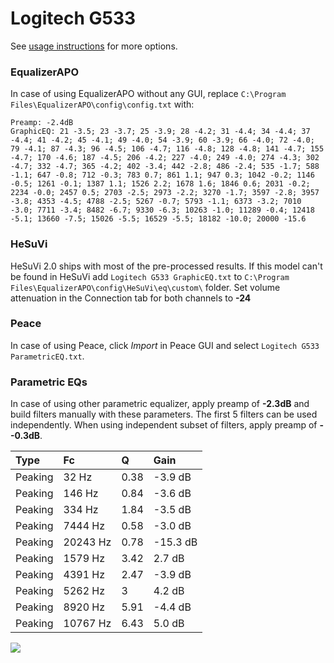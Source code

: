 # Logitech G533
See [usage instructions](https://github.com/jaakkopasanen/AutoEq#usage) for more options.

### EqualizerAPO
In case of using EqualizerAPO without any GUI, replace `C:\Program Files\EqualizerAPO\config\config.txt`
with:
```
Preamp: -2.4dB
GraphicEQ: 21 -3.5; 23 -3.7; 25 -3.9; 28 -4.2; 31 -4.4; 34 -4.4; 37 -4.4; 41 -4.2; 45 -4.1; 49 -4.0; 54 -3.9; 60 -3.9; 66 -4.0; 72 -4.0; 79 -4.1; 87 -4.3; 96 -4.5; 106 -4.7; 116 -4.8; 128 -4.8; 141 -4.7; 155 -4.7; 170 -4.6; 187 -4.5; 206 -4.2; 227 -4.0; 249 -4.0; 274 -4.3; 302 -4.7; 332 -4.7; 365 -4.2; 402 -3.4; 442 -2.8; 486 -2.4; 535 -1.7; 588 -1.1; 647 -0.8; 712 -0.3; 783 0.7; 861 1.1; 947 0.3; 1042 -0.2; 1146 -0.5; 1261 -0.1; 1387 1.1; 1526 2.2; 1678 1.6; 1846 0.6; 2031 -0.2; 2234 -0.0; 2457 0.5; 2703 -2.5; 2973 -2.2; 3270 -1.7; 3597 -2.8; 3957 -3.8; 4353 -4.5; 4788 -2.5; 5267 -0.7; 5793 -1.1; 6373 -3.2; 7010 -3.0; 7711 -3.4; 8482 -6.7; 9330 -6.3; 10263 -1.0; 11289 -0.4; 12418 -5.1; 13660 -7.5; 15026 -5.5; 16529 -5.5; 18182 -10.0; 20000 -15.6
```

### HeSuVi
HeSuVi 2.0 ships with most of the pre-processed results. If this model can't be found in HeSuVi add
`Logitech G533 GraphicEQ.txt` to `C:\Program Files\EqualizerAPO\config\HeSuVi\eq\custom\` folder.
Set volume attenuation in the Connection tab for both channels to **-24**

### Peace
In case of using Peace, click *Import* in Peace GUI and select `Logitech G533 ParametricEQ.txt`.

### Parametric EQs
In case of using other parametric equalizer, apply preamp of **-2.3dB** and build filters manually
with these parameters. The first 5 filters can be used independently.
When using independent subset of filters, apply preamp of **--0.3dB**.

| Type    | Fc       |    Q | Gain     |
|:--------|:---------|:-----|:---------|
| Peaking | 32 Hz    | 0.38 | -3.9 dB  |
| Peaking | 146 Hz   | 0.84 | -3.6 dB  |
| Peaking | 334 Hz   | 1.84 | -3.5 dB  |
| Peaking | 7444 Hz  | 0.58 | -3.0 dB  |
| Peaking | 20243 Hz | 0.78 | -15.3 dB |
| Peaking | 1579 Hz  | 3.42 | 2.7 dB   |
| Peaking | 4391 Hz  | 2.47 | -3.9 dB  |
| Peaking | 5262 Hz  | 3    | 4.2 dB   |
| Peaking | 8920 Hz  | 5.91 | -4.4 dB  |
| Peaking | 10767 Hz | 6.43 | 5.0 dB   |

![](https://raw.githubusercontent.com/jaakkopasanen/AutoEq/master/results/rtings/avg/Logitech%20G533/Logitech%20G533.png)